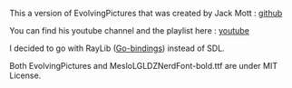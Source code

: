 This a version of EvolvingPictures that was created by Jack Mott : [github](https://github.com/jackmott/gameswithgo-public)

You can find his youtube channel and the playlist here : [youtube](https://www.youtube.com/watch?v=7YvStSI0FIk&list=PLDZujg-VgQlZUy1iCqBbe5faZLMkA3g2x&index=16)

I decided to go with RayLib ([Go-bindings](https://github.com/gen2brain/raylib-go)) instead of SDL.

Both EvolvingPictures and MesloLGLDZNerdFont-bold.ttf are under MIT License.
